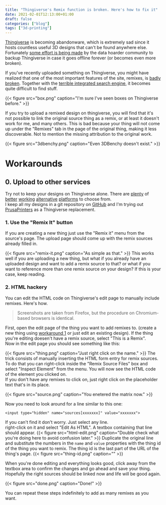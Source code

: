 ```yaml
---
title: "Thingiverse's Remix function is broken. Here's how to fix it"
date: 2021-02-01T12:13:00+01:00
draft: false
categories: ["blog"]
tags: ["3d-printing"]
---
```


[Thingiverse](https://www.thingiverse.com/) is becoming abandonware, which is extremely sad since it hosts countless useful 3D designs that can't be found anywhere else. Fortunately [some effort is being made](https://www.reddit.com/r/DataHoarder/search?q=thingiverse&restrict_sr=1) by the data hoarder community to backup Thingiverse in case it goes offline forever (or becomes even more broken).

If you've recently uploaded something on Thingiverse, you might have realized that one of the most important features of the site, remixes, is [badly broken](https://www.reddit.com/r/thingiverse/search/?q=remix&restrict_sr=1). Together with the [terrible integrated search engine](https://www.reddit.com/r/thingiverse/search/?q=search&restrict_sr=1), it becomes quite difficult to find stuff.

{{< figure src="box.png" caption="I'm sure I've seen boxes on Thingiverse before." >}}

If you try to upload a remixed design on thingiverse, you will find that it's not possible to link the original source thing as a remix, or at least it doesn't work for me, and many others. This is bad because your thing will not come up under the "Remixes" tab in the page of the original thing, making it less discoverable. Not to mention the missing attribution to the original work.

{{< figure src="3dbenchy.png" caption="Even 3DBenchy doesn't exist." >}}

# Workarounds
## 0. Upload to other services
Try not to keep your designs on Thingiverse alone. There are [plenty](https://www.prusaprinters.org/) of [better](https://www.myminifactory.com) [working](https://cults3d.com) [alternative](https://pinshape.com/) [platforms](https://www.cgtrader.com/) to choose from.  
I keep all my designs in a git repository on [GitHub](https://github.com/Bonnee/3d-models) and I'm trying out [PrusaPrinters](https://www.prusaprinters.org/social/56277-bonnee/prints) as a Thingiverse replacement.

### 1. Use the "Remix It" button
If you are creating a new thing just use the "Remix it" menu from the source's page. The upload page should come up with the remix sources already filled in.

{{< figure src="remix-it.png" caption="As simple as that." >}}
This works well if you are uploading a new thing, but what if you already have an uploaded design and want to add a remix source to that? or what if you want to reference more than one remix source on your design? If this is your case, keep reading.

### 2. HTML hackery
You can edit the HTML code on Thingiverse's edit page to manually include remixes. Here's how.
> Screenshots are taken from Firefox, but the procedure on Chromium-based browsers is identical.

First, open the edit page of the thing you want to add remixes to. (create a new thing using [workaround 1](#1-use-the-remix-it-button) or just edit an existing design). If the thing you're editing doesen't have a remix source, select "This is a Remix".  
Now in the edit page you should see something like this:

{{< figure src="thing.png" caption="Just right click on the name." >}}
The trick consists of manually inserting the HTML form entry for remix sources. To do that you can right-click inside the "Remix Source Files" box and select "Inspect Element" from the menu. You will now see the HTML code of the element you clicked on.  
If you don't have any remixes to click on, just right click on the placeholder text that's in its place.

{{< figure src="source.png" caption="You enetered the matrix now." >}}

Now you need to look around for a line similar to this one:
```
<input type="hidden" name="sources[xxxxxxx]" value="xxxxxxx">
```
If you can't find it don't worry. Just select any line.  
right-click on it and select "Edit As HTML". A textbox containing that line should appear.
{{< figure src="html-edit.png" caption="Double check what you're doing here to avoid confusion later." >}}
Duplicate the original line and substitute the numbers in the `name` and `value` properties with the thing id of the thing you want to remix. The thing id is the last part of the URL of the thing's page.
{{< figure src="thing-id.png" caption="" >}}

When you're done editing and everything looks good, click away from the textbox area to confirm the changes and go ahead and save your thing. Hopefully the right sources should be linked now and life will be good again.

{{< figure src="done.png" caption="Done!" >}}

You can repeat these steps indefinitely to add as many remixes as you want.